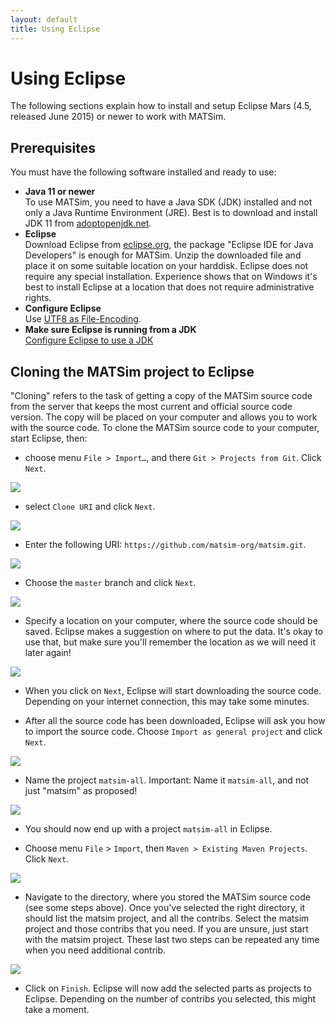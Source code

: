 ```yaml
---
layout: default
title: Using Eclipse
---
```


# Using Eclipse

The following sections explain how to install and setup Eclipse Mars (4.5, released June 2015) or newer to work with MATSim.
 
## Prerequisites

You must have the following software installed and ready to use:

- **Java 11 or newer**  
  To use MATSim, you need to have a Java SDK (JDK) installed and not only a Java Runtime Environment (JRE). Best is to download and install JDK 11 from [adoptopenjdk.net](https://adoptopenjdk.net).
- **Eclipse**  
  Download Eclipse from [eclipse.org](http://www.eclipse.org/downloads/), the package "Eclipse IDE for Java Developers" is enough for MATSim. Unzip the downloaded file and place it on some suitable location on your harddisk. Eclipse does not require any special installation. Experience shows that on Windows it's best to install Eclipse at a location that does not require administrative rights.
- **Configure Eclipse**  
  Use [UTF8 as File-Encoding](/docs/devguide/ide-configuration).
- **Make sure Eclipse is running from a JDK**  
  [Configure Eclipse to use a JDK](/docs/devguide/eclipse/jdk)
 

## Cloning the MATSim project to Eclipse

"Cloning" refers to the task of getting a copy of the MATSim source code from the 
server that keeps the most current and official source code version. The copy will 
be placed on your computer and allows you to work with the source code. To clone 
the MATSim source code to your computer, start Eclipse, then:

- choose menu `File > Import…`, and there `Git > Projects from Git`. Click `Next`.

![](/docs/devguide/images/eclipse/eclipseGit1.jpg)
 
- select `Clone URI` and click `Next`.

![](/docs/devguide/images/eclipse/eclipseGit2.jpg)
 
- Enter the following URI: `https://github.com/matsim-org/matsim.git`.

![](/docs/devguide/images/eclipse/eclipseGit3.jpg)
 
- Choose the `master` branch and click `Next`.

![](/docs/devguide/images/eclipse/eclipseGit4.jpg)
 
- Specify a location on your computer, where the source code should be saved. 
Eclipse makes a suggestion on where to put the data. It's okay to use that, but 
make sure you'll remember the location as we will need it later again!

![](/docs/devguide/images/eclipse/eclipseGit5.jpg)
 
- When you click on `Next`, Eclipse will start downloading the source code. 
Depending on your internet connection, this may take some minutes.
 
- After all the source code has been downloaded, Eclipse will ask you how to 
import the source code. Choose `Import as general project` and click `Next`.

![](/docs/devguide/images/eclipse/eclipseGit6.jpg)
 
- Name the project `matsim-all`. Important: Name it `matsim-all`, and not just "matsim" as proposed!

![](/docs/devguide/images/eclipse/eclipseGit7.jpg)
 
- You should now end up with a project `matsim-all` in Eclipse.
 
- Choose menu `File` > `Import`, then `Maven > Existing Maven Projects`. Click `Next`.

![](/docs/devguide/images/eclipse/eclipseGit8.jpg)

- Navigate to the directory, where you stored the MATSim source code (see some steps 
above). Once you've selected the right directory, it should list the matsim project, 
and all the contribs. Select the matsim project and those 
contribs that you need. If you are unsure, just start with the 
matsim project. These last two steps can be repeated any time when you need additional 
contrib.

![](/docs/devguide/images/eclipse/eclipseGit9.jpg)
 
- Click on `Finish`. Eclipse will now add the selected parts as projects to 
Eclipse. Depending on the number of contribs you selected, this might take a moment.

